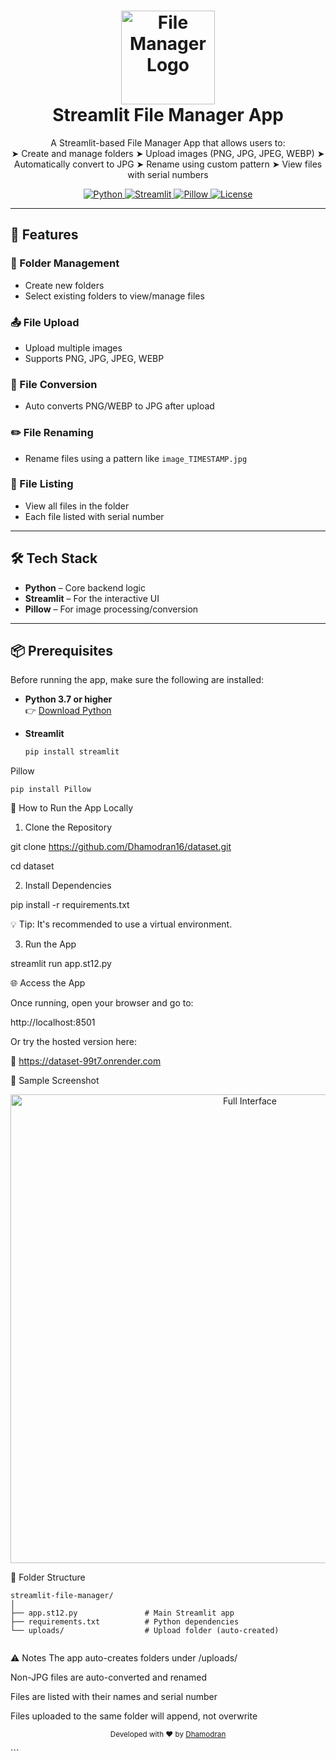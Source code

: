<h1 align="center">
  <img src="https://i.ibb.co/6XZ5hV5/file-manager-icon.png" alt="File Manager Logo" target="_blank" width="150">
  <br>
  Streamlit File Manager App
  <br>
</h1>

<p align="center">
  A Streamlit-based File Manager App that allows users to:
  <br>
  ➤ Create and manage folders  
  ➤ Upload images (PNG, JPG, JPEG, WEBP)  
  ➤ Automatically convert to JPG  
  ➤ Rename using custom pattern  
  ➤ View files with serial numbers  
</p>

<p align="center">
  <a href="https://www.python.org">
    <img src="https://img.shields.io/badge/Python-3.9+-blue.svg?style=flat-square" alt="Python">
  </a>
  <a href="https://streamlit.io">
    <img src="https://img.shields.io/badge/Streamlit-1.x-red.svg?style=flat-square" alt="Streamlit">
  </a>
  <a href="https://pillow.readthedocs.io">
    <img src="https://img.shields.io/badge/Pillow-9.x-yellow.svg?style=flat-square" alt="Pillow">
  </a>
  <a href="https://github.com/your-username/streamlit-file-manager/blob/main/LICENSE">
    <img src="https://img.shields.io/github/license/your-username/streamlit-file-manager?style=flat-square" alt="License">
  </a>
</p>

---

## 🌟 Features

### 📁 Folder Management
- Create new folders
- Select existing folders to view/manage files

### 📤 File Upload
- Upload multiple images
- Supports PNG, JPG, JPEG, WEBP

### 🔁 File Conversion
- Auto converts PNG/WEBP to JPG after upload

### ✏️ File Renaming
- Rename files using a pattern like `image_TIMESTAMP.jpg`

### 📑 File Listing
- View all files in the folder
- Each file listed with serial number

---

## 🛠 Tech Stack

- **Python** – Core backend logic
- **Streamlit** – For the interactive UI
- **Pillow** – For image processing/conversion

---

## 📦 Prerequisites

Before running the app, make sure the following are installed:

- **Python 3.7 or higher**  
  👉 [Download Python](https://www.python.org/downloads/)

- **Streamlit**  
  ```bash
  pip install streamlit

Pillow

```pip install Pillow ```

🚀 How to Run the App Locally
1. Clone the Repository

git clone https://github.com/Dhamodran16/dataset.git


cd dataset


2. Install Dependencies

pip install -r requirements.txt


💡 Tip: It's recommended to use a virtual environment.

3. Run the App

streamlit run app.st12.py

🌐 Access the App


Once running, open your browser and go to:


http://localhost:8501


Or try the hosted version here:


🔗 https://dataset-99t7.onrender.com


📸 Sample Screenshot

<p align="center"> <img src="https://i.ibb.co/vzTtNnL/full-interface.png" alt="Full Interface" width="750"> </p>


📂 Folder Structure

```
streamlit-file-manager/
│
├── app.st12.py               # Main Streamlit app
├── requirements.txt          # Python dependencies
└── uploads/                  # Upload folder (auto-created)


```


⚠️ Notes
The app auto-creates folders under /uploads/

Non-JPG files are auto-converted and renamed

Files are listed with their names and serial number

Files uploaded to the same folder will append, not overwrite


<p align="center"> <sub>Developed with ❤️ by <a href="https://github.com/Dhamodran16" target="_blank">Dhamodran</a></sub> </p> ```
